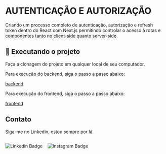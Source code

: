 # AUTENTICAÇÃO E AUTORIZAÇÃO

Criando um processo completo de autenticação, autorização e refresh token dentro do React com Next.js permitindo controlar o acesso à rotas e componentes tanto no client-side quanto server-side.

## 🌟 Executando o projeto

Faça a clonagem do projeto em qualquer local de seu computador.

Para execução do backend, siga o passo a passo abaixo:

[backend](backend/README.md)

Para execução do frontend, siga o passo a passo abaixo:

[frontend](web/README.md)

## Contato

Siga-me no Linkedin, estou sempre por lá.

<div style="display:flex; gap: 1rem;">

  ![Linkedin Badge](https://img.shields.io/badge/-Rudney%20Rodrigues-6633cc?style=flat-square&logo=Linkedin&logoColor=white&link=https://www.linkedin.com/in/rudney.rodrigues.3/)

  ![Instagram Badge](https://img.shields.io/badge/-Rudney%20Rodrigues-3f729b?style=flat-square&logo=Instagram&logoColor=white&link=https://www.instagram.com/rudney.rodrigues.3/)

</div>
